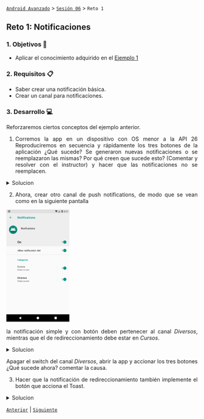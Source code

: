 [`Android Avanzado`](../..#readme) > [`Sesión 06`](..#readme) > `Reto 1`

## Reto 1: Notificaciones

<div style="text-align: justify;">




### 1. Objetivos :dart:

* Aplicar el conocimiento adquirido en el [Ejemplo 1](../Ejemplo-01)

### 2. Requisitos :clipboard:

* Saber crear una notificación básica.
* Crear un canal para notificaciones.

### 3. Desarrollo :computer:

Reforzaremos ciertos conceptos del ejemplo anterior.

1. Corremos la app en un dispositivo con OS menor a la API 26 Reproduciremos en secuencia y rápidamente los tres botones de la aplicación ¿Qué sucede? Se generaron nuevas notificaciones o se reemplazaron las mismas? Por qué creen que sucede esto? (Comentar y resolver con el instructor) y hacer que las notificaciones no se reemplacen.

<details>
	<summary>Solucion</summary>


	en cada generación de notificacción, hacer las id's diferentes para el método notify(id,builder.build()) 

</details>


2. Ahora, crear otro canal de push notifications, de modo que se vean como en la siguiente pantalla

<img src="images/01.png" width="33%"/>

la notificación simple y con botón deben pertenecer al canal *Diversos*, mientras que el de redireccionamiento debe estar en *Cursos*.

<details>
	<summary>Solucion</summary>


	Crear otro canal, suscribirlo en onCreate y asignarlo a las notificaciones correspondientes.

</details>

Apagar el switch del canal *Diversos*, abrir la app y accionar los tres botones ¿Qué sucede ahora? comentar la causa.


3. Hacer que la notificación de redireccionamiento también implemente el botón que acciona el Toast.

<details>
	<summary>Solucion</summary>


	Utiliza el cógido del PendingIntent y el método addAction del builder de la notificación en la función *buttonNotification*

</details>

[`Anterior`](../Ejemplo-01) | [`Siguiente`](../Ejemplo-02)      

</div>

